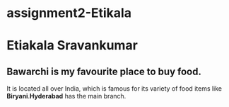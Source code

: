 # assignment2-Etikala
# Etiakala Sravankumar
## Bawarchi is my favourite place to buy food.
It is located all over India, which is famous for its variety of food items like **Biryani**.**Hyderabad** has the main branch.
  
